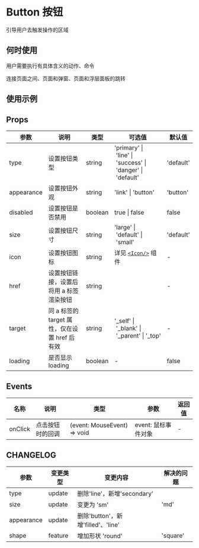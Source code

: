 # Button 按钮

引导用户去触发操作的区域

## 何时使用

用户需要执行有具体含义的动作、命令

连接页面之间、页面和弹窗、页面和浮层面板的跳转

## 使用示例

<!-- Inject Stories -->

## Props

| 参数         | 说明                              | 类型      | 可选值                                                                 | 默认值       |
| ---------- | ------------------------------- | ------- | ------------------------------------------------------------------- | --------- |
| type       | 设置按钮类型                          | string  | 'primary' \| 'line' \| 'success' \| 'danger' \| 'default'           | 'default' |
| appearance | 设置按钮外观                          | string  | 'link' \| 'button'                                                  | 'button'  |
| disabled   | 设置按钮是否禁用                        | boolean | true \| false                                                       | false     |
| size       | 设置按钮尺寸                          | string  | 'large' \| 'default' \| 'small'                                     | 'default' |
| icon       | 设置按钮图标                          | string  | 详见 [`<Icon/>`](https://infra.mioffice.cn/hiui/zh-CN/docs/icon) 组件 ︎ | -         |
| href       | 设置按钮链接，设置后将用 a 标签渲染按钮           | string  | ︎                                                                   | -         |
| target     | 同 a 标签的 target 属性，仅在设置 href 后有效 | string  | ︎'_self' \| '_blank' \| '_parent' \| '_top'                         | -         |
| loading    | 是否显示 loading                    | boolean | ︎-                                                                  | false     |

## Events

| 名称      | 说明       | 类型                          | 参数            | 返回值 |
| ------- | -------- | --------------------------- | ------------- | --- |
| onClick | 点击按钮时的回调 | (event: MouseEvent) => void | event: 鼠标事件对象 | -   |

## CHANGELOG

| 参数         | 变更类型    | 变更内容                       | 解决的问题 |
| ---------- | ------- | -------------------------- | ----- |
| type       | update  | 删除'line'，新增'secondary'     |       |
| size       | update  | 变更为 'sm' | 'md' | 'lg' | 'xl'                |       |
| appearance | update  | 删除'button'，新增'filled'、'line' |       |
| shape      | feature |  增加形状 'round'| 'square'                       |       |
